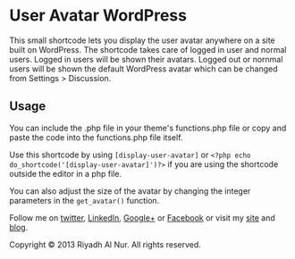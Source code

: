 # User Avatar WordPress  

This small shortcode lets you display the user avatar anywhere on a site built on WordPress. The shortcode takes care of logged in user and normal users. Logged in users will be shown their avatars. Logged out or nornmal users will be shown the default WordPress avatar which can be changed from Settings > Discussion.  

## Usage  
You can include the .php file in your theme's functions.php file or copy and paste the code into the functions.php file itself.  

Use this shortcode by using `[display-user-avatar]` or `<?php echo do_shortcode('[display-user-avatar]')?>` if you are using the shortcode outside the editor in a php file.  

You can also adjust the size of the avatar by changing the integer parameters in the `get_avatar()` function.

Follow me on [twitter](https://twitter.com/riyadhalnur),  [LinkedIn](http://www.linkedin.com/riyadhalnur),  [Google+](https://plus.google.com/u/0/+RiyadhAlNur) or [Facebook](http://www.facebook.com/riyadhalnur) or visit my [site](http://www.verticalaxisbd.com) and [blog](http://blog.verticalaxisbd.com).  

Copyright &copy; 2013 Riyadh Al Nur. All rights reserved.

